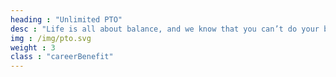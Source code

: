 ```yaml
---
heading : "Unlimited PTO"
desc : "Life is all about balance, and we know that you can’t do your best work when you’re not well-rested and relaxed. So take time off."
img : /img/pto.svg
weight : 3
class : "careerBenefit"
---
```

